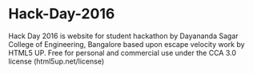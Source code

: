 # Hack-Day-2016
Hack Day 2016 is website for student hackathon by Dayananda Sagar College of Engineering, Bangalore based upon escape velocity work by HTML5 UP. Free for personal and commercial use under the CCA 3.0 license (html5up.net/license)
